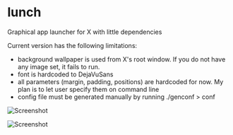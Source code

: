 # lunch
Graphical app launcher for X with little dependencies

Current version has the following limitations:
- background wallpaper is used from X's root window. If you do not have any image set, it fails to run.
- font is hardcoded to DejaVuSans
- all parameters (margin, padding, positions) are hardcoded for now. My plan is to let user specify them on command line
- config file must be generated manually by running ./genconf > conf

![Screenshot](/../Screenshot/screenshot.png?raw=true "Screenshot")

![Screenshot](/../Screenshot/screenshot2.png?raw=true "Screenshot")
